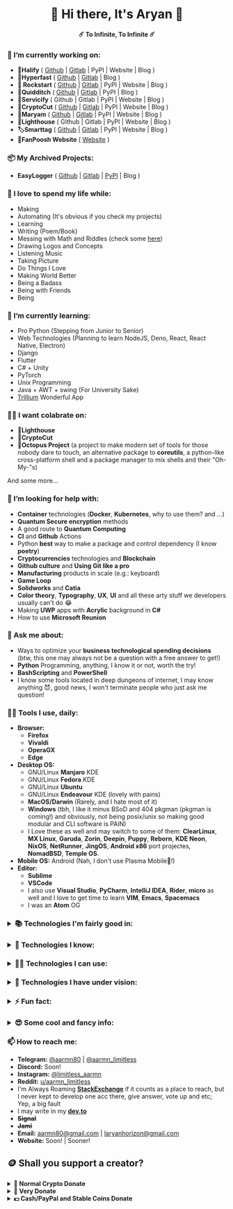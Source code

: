 <h1 align="center">👋 Hi there, It's Aryan 👋</h1> 
<h4 align="center">☄️ To Infinite, To Infinite ☄️</h4> 
<!-- <h4 align="center">Click Here To Check My Website</h4> -->

### 🔭 I’m currently working on:

 - **🌈Halify** ( [Github](https://github.com/aarmn/halify) | [Gitlab](https://gitlab.com/aarmn/halify) | PyPI | Website | Blog )
 - <a name="hyperfast"> **🚀Hyperfast** ( [Github](https://github.com/aarmn/HyperFast) | [Gitlab](https://gitlab.com/aarmn/Hyper-Fast) | Blog ) </a>
 - <a name="rockstart"> **🤘 Rockstart** ( [Github](https://github.com/aarmn/RockStart) | [Gitlab](https://gitlab.com/aarmn/RockStart) | PyPI | Website | Blog ) </a>
 - **🧹Quidditch** ( [Github](https://github.com/aarmn/quidditch) | [Gitlab](https://gitlab.com/aarmn/quidditch) | PyPI | Blog )
 - **👾Servicify** ( Github | Gitlab | PyPI | Website | Blog )
 - **🔐CryptoCut** ( [Github](https://github.com/infinite-team/cryptocut) | [Gitlab](https://gitlab.com/infinite-team/cryptocut) | PyPI | Website | Blog )
 - **🧮Maryam** ( [Github](https://github.com/aarmn/maryam) | [Gitlab](https://gitlab.com/aarmn/maryam) | PyPI | Website | Blog )
 - **💌Lighthouse** ( Github | Gitlab | PyPI | Website | Blog )
 - **🏷️Smarttag** ( [Github](https://github.com/aarmn/SmartTag) | [Gitlab](https://gitlab.com/aarmn/SmartTag) | PyPI | Website | Blog )
 - **👕FanPoosh Website** ( [Website](https://fanpoosh.shop) )

### 📦 My Archived Projects:

 - **EasyLogger** ( [Github](https://github.com/aarmn/easylogger) | [Gitlab](https://gitlab.com/aarmn/easylogger) | [PyPI](https://pypi.org/project/easylogger/) | Blog )

### 💓 I love to spend my life while:

 - Making
 - Automating (It's obvious if you check my projects)
 - Learning
 - Writing (Poem/Book)
 - Messing with Math and Riddles (check some [here](https://gitlab.com/aarmn/mymath))
 - Drawing Logos and Concepts
 - Listening Music
 - Taking Picture
 - Do Things I Love
 - Making World Better
 - Being a Badass
 - Being with Friends
 - Being

### 🌱 I’m currently learning:

 - Pro Python (Stepping from Junior to Senior)
 - Web Technologies (Planning to learn NodeJS, Deno, React, React Native, Electron)
 - Django
 - Flutter
 - C# + Unity
 - PyTorch
 - Unix Programming
 - Java + AWT + swing (For University Sake)
 - [Trillium](https://github.com/zadam/trilium) Wonderful App

### 👨‍💻 I want colabrate on:

 - **💌Lighthouse**
 - **🔐CryptoCut**
 - **🐙Octopus Project** (a project to make modern set of tools for those nobody dare to touch, an alternative package to **coreutils**, a python-like cross-platform shell and a package manager to mix shells and their "Oh-My-"s)

And some more...

### 🤔 I’m looking for help with:

 - **Container** technologies (**Docker**, **Kubernetes**, why to use them? and ...)
 - **Quantum Secure encryption** methods
 - A good route to **Quantum Computing**
 - **CI** and **Github** Actions
 - Python **best** way to make a package and control dependency (I know **poetry**)
 - **Cryptocurrencies** technologies and **Blockchain**
 - **Github culture** and **Using Git like a pro**
 - **Manufacturing** products in scale (e.g.: keyboard)
 - **Game Loop**
 - **Solidworks** and **Catia**
 - **Color theory**, **Typography**, **UX**, **UI** and all these arty stuff we developers usually can't do 😂
 - Making **UWP** apps with **Acrylic** background in **C#**
 - How to use **Microsoft Reunion**

### 💬 Ask me about:

 - Ways to optimize your **business technological spending decisions** (btw, this one may always not be a question with a free answer to get!)
 - **Python** Programming, anything, I know it or not, worth the try!
 - **BashScripting** and **PowerShell**
 - I know some tools located in deep dungeons of internet, I may know anything 😈, good news, I won't terminate people who just ask me question!

### 👷‍♂️ Tools I use, daily:

 - **Browser:**
   - **Firefox**
   - **Vivaldi**
   - **OperaGX**
   - **Edge**
 - **Desktop OS:** 
   - GNU/Linux **Manjaro** KDE
   - GNU/Linux **Fedora** KDE
   - GNU/Linux **Ubuntu**
   - GNU/Linux **Endeavour** KDE (lovely with pains)
   - **MacOS/Darwin** (Rarely, and I hate most of it)
   - **Windows** (tbh, I like it minus BSoD and 404 pkgman (pkgman is coming!) and obviously, not being posix/unix so making good modular and CLI software is PAIN)
   - I Love these as well and may switch to some of them: **ClearLinux**, **MX Linux**, **Garuda**, **Zorin**, **Deepin**, **Puppy**, **Reborn**, **KDE Neon**, **NixOS**, **NetRunner**, **JingOS**, **Android x86** port projectes, **NomadBSD**, **Temple OS**.
 - **Mobile OS:** Android (Nah, I don't use Plasma Mobile🤣!)
 - **Editor:** 
   - **Sublime**
   - **VSCode**
   - I also use **Visual Studio**, **PyCharm**, **IntelliJ IDEA**, **Rider**, **micro** as well and I love to get time to learn **VIM**, **Emacs**, **Spacemacs**
   - I was an **Atom** OG

<h3>
<details>	
<summary><b>📚 Technologies I'm fairly good in:</b></summary><br />

<h5>
<tt>



[![Python Badge](https://img.shields.io/badge/Python-323330?style=for-the-badge&logo=Python&logoColor=FFD343)](#)
My main focus is Python, Im pythoning for 5 years, since secondary school, just after I learnt vb and vb.net, it's simplicity, great and vast packages in many fields (including AI, data-science, automation and etc), awesome zen and syncness (usually), portability of code, powerful stdlib, and impowering vibe to go and do things, is what made me love it, yes, it's among one of the slowest widely used programming languages out there, yes it's bdfl is no more there, yes it has no good way to make good games, mobile apps or even good UI (which was a huge pain for me cause I always tried and landed to awful results) and yes new updates sometimes are not as focused and solid and without that bold python identity these days, but I believe even if it won't be a part of future, it will influence it, as perl did, great languages in their time, never die, atleast I dont remember any example!
 
Emotional talks and Python introduction beside, I did many projects with python (maryam, easylooger, cryptocut and ...), meanwhile I'm planning learn faster, and more recent pg-langs, and even planning to gather some knowledge to make one (!), most of my resume is python, I worked with a billion python package, some of them which I remember is listed below: 

<h6>

(I show my percentage of knowledge in them with star, one star means I just used them once or twice, two stars means I used them and dig them and 3 stars mean I developed them, or I used them alot):
 
</h6> 

 - Alot of std-lib (sys, os, subprocess, regex, collection, enum, getpass, sqlite, socket ...)
 - TUI
   - art ★★☆
   - colorful ★★★
   - fire ★★★
   - npyscreen ★☆☆
   - ncurses ★☆☆
 - Game
   - pygame ★☆☆
   - turtle ★☆☆
 - GUI
   - pysciter ★☆☆
   - pyside2 ★★☆
   - pyside6 ★☆☆
   - enaml ★☆☆
   - toga ★★☆
   - tkinter ★★☆
   - notify2 ★★☆
 - GUI Automation
   - pyautogui ★★☆
   - pynput ★☆☆
 - Python Alternative Engines
   - nuitka ★☆☆
   - pypy ★☆☆
 - Scientific and High Speed Computation
   - numpy ★☆☆
   - scipy ★☆☆
 - DataBase
   - mongodb ★☆☆
 - Internet and Sockets
   - ftplib ★☆☆
   - request ★★☆
   - socket and socket.io ★☆☆
   - pytube ★★☆
   - pySmartDL ★☆☆
   - fping ★☆☆
 - Serialization and Interapplication Data Exchange
   - memcahced ★★☆
   - marshal ★★☆
   - pickle ★★☆
   - json ★☆☆
 - Any Other?
   - cryptography ★☆☆
   - appdirs ★★★
   - arrow ★☆☆

 
[![Linux Badge](https://img.shields.io/badge/Linux-323330?style=for-the-badge&logo=Linux&logoColor=61DAFB)](#) [![Windows Badge](https://img.shields.io/badge/Windows-323330?style=for-the-badge&logo=Windows&logoColor=61DAFB)](#) I'm into linux for a long-time, actually for so long that I passed my fanboy age 😂 but I still love it, it's a powerful piece of os-kernel, that defeated microsoft strategy to kill it and now it's a perfume in hands of microsoft, to be sprayed on anything, windows with wsl, azure, and not just that but open-source idea overall, microsoft has one of the biggest open-source github repos, and now even own it, make vscode which is a great and free (as in freedom and price - mostly) and it's quite fascinating for a company which made fud about these all before, I use both windows and linux, I love KDE desktop and Im doing my stuff to contribute to it, I love what windows is becoming as well, it's way more developer friendly, has a great linux implemention and with being copycat added some great features of linux (multiple virtual desktops, workspaces of kde, clipboard, ...), it's faster and less laggy than before, it don't blast you with BSoD but still can die with a simple ransomware, still it's not unix and posix while you can use them in it, still need a bunch of restart in updates and setting changes, still short uptime is considered a better thing here, but I think linux should learn some stuff from microsoft as well, for example giving GUI for settings, better env var managing, graphics is not a blame on linux, more on nvidia but Xorg and Xserver refactor is a blame on linux desktop community, and for sure some stuff both are awful in, for example containing a good unified store for apps
 
Ok this part rant is done as well, now what I know, I have knowledge level of LPIC1 (while I never went because of some financial issues) and some more in some fields, I want to go and give that exam and get those papers to stablize my process btw, I'm currently learning about daemon and servies in both operation systems, and Im learning powershell and bashscript and have one project in both of them, I have some projects to enhance Windows experience, [rockstart](#rockstart) and [hyperfast](#hyperfast), click on them to visit them, also for bash I have a bunch of personal aliases and funcs that come to use ([aa-script](https://github.com/aarmn/aa-script)), I love having a perfect setup and it drives me to learn more about these two OS, I have some experince with windows registers and dlls, .net and xaml, and I follow microsoft reunion project and it's windows features, new features, I wish to see kvm one day, there, and I actually wish one day microsoft make a gnu/linux version of windows with exe support, that day would be really happy for me, also that day pigs will fly into sky. I really don't know how to express what I know in these, maybe because I don't know anything, for example I have barely any idea about windows certificates and linux kernel compile. OK how to fix this, hmmm, btw I use arch!!!
 

</tt>
</h5>
</details>
</h3>

<h3>
<details>	
<summary><b>📃 Technologies I know:</b></summary><br />

[![C++ Badge](https://img.shields.io/badge/-c++-323330?style=for-the-badge&labelColor=white&logo=c%2B%2B&logoColor=00599C)](#) 
[![Java Badge](https://img.shields.io/badge/-Java-323330?style=for-the-badge&labelColor=F89820&logo=java&logoColor=007396)](#) 
[![Powershell Badge](https://img.shields.io/badge/PowerShell-322D31?style=for-the-badge&logo=PowerShell&logoColor=5391FE)](#) 
[![QT Badge](https://img.shields.io/badge/Qt-322D31?style=for-the-badge&logo=qt&logoColor=41CD52)](#) I used in Qt Technology in many ways, PySide2, PySide6, PyQt, Enaml, PySimpleGUI,
[![Swing Badge](https://img.shields.io/badge/-Swing-323330?style=for-the-badge&labelColor=black&logo=Swing&logoColor=007396)](#) 
</details>
</h3>

<h3>
<details>	
<summary><b>👨‍💻 Technologies I can use:</b></summary><br />

Programming Languages:<br /><br />
[![Kotlin Badge](https://img.shields.io/badge/kotlin-766DB2?style=for-the-badge&logo=kotlin&logoColor=F6891F)](#)
[![.NET Badge](https://img.shields.io/badge/.NET-5C2D91?style=for-the-badge&logo=.net&logoColor=white)](#)
[![C# Badge](https://img.shields.io/badge/c%23-323330?style=for-the-badge&logo=c-sharp&logoColor=239120)](#)
[![C Badge](https://img.shields.io/badge/-c-323330?style=for-the-badge&labelColor=white&logo=c&logoColor=A8B9CC)](#)
[![ShellScript Badge](https://img.shields.io/badge/Shell_Script-323330?style=for-the-badge&logo=gnu-bash&logoColor=white)](#)
<br /><br />
Web Front:<br /><br />
[![HTML Badge](https://img.shields.io/badge/html5-323330?style=for-the-badge&logo=HTML5&logoColor=F06529)](#)
[![CSS Badge](https://img.shields.io/badge/css3-323330?style=for-the-badge&logo=CSS3&logoColor=2965F1)](#)
<br /><br />
JS Stack:<br /><br />
[![Javascript Badge](https://img.shields.io/badge/JavaScript-323330?style=for-the-badge&logo=javascript&logoColor=F7DF1E)](#)
[![TypeScript](https://img.shields.io/badge/typescript-323330?style=for-the-badge&logo=typescript&logoColor=007ACC)](#)
[![JSON Badge](https://img.shields.io/badge/JSON-323330?style=for-the-badge&logo=JSON&logoColor=61DAFB)](#) 
[![npm Badge](https://img.shields.io/badge/npm-323330?style=for-the-badge&logo=npm&logoColor=61DAFB)](#) 
<br /><br />
DevOps/Automation:<br /><br />
[![Git Badge](https://img.shields.io/badge/Git-323330?style=for-the-badge&logo=Git&logoColor=F1502F)](#) 
[![GitHub Badge](https://img.shields.io/badge/GitHub-323330?style=for-the-badge&logo=GitHub&logoColor=white)](#)
[![GitLab Badge](https://img.shields.io/badge/gitlab-323330?style=for-the-badge&logo=gitlab&logoColor=white)](#)
[![Selenium Badge](https://img.shields.io/badge/Selenium-322D31?style=for-the-badge&logo=Selenium&logoColor=43B02A)](#)
<br /><br />
DataBase:<br /><br />
[![Sqlite Badge](https://img.shields.io/badge/sqlite-07405E?style=for-the-badge&logo=sqlite&logoColor=white)](#) 
<br /><br />
MATH/DS/AI/ML/NN/NLP/CV:<br /><br />
[![NumPy Badge](https://img.shields.io/badge/numpy-013243?style=for-the-badge&logo=numpy&logoColor=white)](#)
[![Pandas Badge](https://img.shields.io/badge/Pandas-150458?style=for-the-badge&logo=pandas&logoColor=white)](#)
[![PyTorch Badge](https://img.shields.io/badge/PyTorch-323330?style=for-the-badge&logo=PyTorch&logoColor=EE4C2C)](#)
[![TensorFlow Badge](https://img.shields.io/badge/TensorFlow-323330?style=for-the-badge&logo=TensorFlow&logoColor=FF6F00)](#)
[![Jupyter Badge](https://img.shields.io/badge/Jupyter-323330?style=for-the-badge&logo=Jupyter&logoColor=F37626)](#)
[![OpenCV Badge](https://img.shields.io/badge/OpenCV-323330?style=for-the-badge&logo=OpenCV&logoColor=4FC08D)](#)
<br /><br />
Networking/Protocols:<br /><br />
[![Socket.io Badge](https://img.shields.io/badge/Socket.io-black?style=for-the-badge&logo=Socket.io&logoColor=white)](#)
[![Tor Badge](https://img.shields.io/badge/tor-323330?style=for-the-badge&logo=tor-project&logoColor=7E4798)](#)<br /><br />
Electronic/Robotic:<br /><br />
[![Arduino Badge](https://img.shields.io/badge/Arduino-323330?style=for-the-badge&logo=Arduino&logoColor=4FCCF3)](#)
[![Raspberry-Pi Badge](https://img.shields.io/badge/RaspberryPi-323330?style=for-the-badge&logo=Raspberry-Pi&logoColor=C51A4A)](#)
[![ESP8266-Boards Badge](https://img.shields.io/badge/ESP8266-Boards-323330?style=for-the-badge&logo=ESP8266-Boards&logoColor=4FC08D)](#)
<br /><br />
Design:<br /><br />
[![Illustrator Badge](https://img.shields.io/badge/Illustrator-323330?style=for-the-badge&logo=adobeillustrator&logoColor=FF9A00)](#)
[![Photoshop Badge](https://img.shields.io/badge/Photoshop-323330?style=for-the-badge&logo=adobephotoshop&logoColor=31A8FF)](#)
[![XD Badge](https://img.shields.io/badge/XD-323330?style=for-the-badge&logo=adobexd&logoColor=FF26BE)](#)
<br /><br />
Office Family(Writing/Presenting):<br /><br />
[![Markdown Badge](https://img.shields.io/badge/markdown-000000?style=for-the-badge&logo=markdown&logoColor=white)](#)
[![Prezi Badge](https://img.shields.io/badge/Prezi-000000?style=for-the-badge&logo=Prezi&logoColor=white)](#)
[![Notion Badge](https://img.shields.io/badge/Notion-000000?style=for-the-badge&logo=notion&logoColor=white)](#)
[![Microsoft Visio Badge](https://img.shields.io/badge/Visio-323330?style=for-the-badge&logo=microsoft-visio&logoColor=3955A3)](#)
[![Microsoft Excel Badge](https://img.shields.io/badge/Excel-323330?style=for-the-badge&logo=microsoft-excel&logoColor=217346)](#)
[![Microsoft PowerPoint Badge](https://img.shields.io/badge/PowerPoint-323330?style=for-the-badge&logo=microsoft-powerpoint&logoColor=B7472A)](#)
[![Microsoft Word Badge](https://img.shields.io/badge/Word-323330?style=for-the-badge&logo=microsoft-word&logoColor=2B579A)](#)
</details>
</h3>

<h3>
<details>	
<summary><b>👀 Technologies I have under vision:</b></summary><br />

Programming Languages:<br /><br />
[![Rust Badge](https://img.shields.io/badge/rust-000000?style=for-the-badge&logo=rust&logoColor=white)](#)
[![Swift Badge](https://img.shields.io/badge/swift-323330?style=for-the-badge&logo=swift&logoColor=FA7343)](#)
[![R Badge](https://img.shields.io/badge/r-323330?style=for-the-badge&logo=r&logoColor=276DC3)](#)
[![Flutter Badge](https://img.shields.io/badge/Flutter-323330?style=for-the-badge&logo=Flutter&logoColor=54C5F8)](#) 
<br /><br />
JS Stack:<br /><br /> 
[![Deno Badge](https://img.shields.io/badge/Deno-111111?style=for-the-badge&logo=deno&logoColor=FFFFFF)](#)
[![Nodejs Badge](https://img.shields.io/badge/Node.js-323330?style=for-the-badge&logo=node.js&logoColor=43853D)](#)
[![Electron Badge](https://img.shields.io/badge/Electron-2B2E3A?style=for-the-badge&logo=electron&logoColor=9FEAF9)](#)
[![React Badge](https://img.shields.io/badge/React-20232a?style=for-the-badge&logo=react&logoColor=61DAFB)](#)
[![React Native Badge](https://img.shields.io/badge/React_Native-20232a?style=for-the-badge&logo=react&logoColor=61DAFB)](#)
<br /><br />
Web Back:<br /><br /> 
[![Flask Badge](https://img.shields.io/badge/flask-000000?style=for-the-badge&logo=flask&logoColor=white)](#)
[![Django Badge](https://img.shields.io/badge/Django-092E20?style=for-the-badge&logo=django&logoColor=white)](#)
<br /><br />
DevOps:<br /><br />
[![CircleCI Badge](https://img.shields.io/badge/CIRCLE_CI-black?style=for-the-badge&logo=circleci&logoColor=white)](#)
[![TravisCI Badge](https://img.shields.io/badge/Travis_ci-323330?style=for-the-badge&logo=travis&logoColor=2B2F33)](#)
[![Gitlab CI Badge](https://img.shields.io/badge/GitLab_CI-323330?style=for-the-badge&logo=gitlab&logoColor=181717)](#)
[![GitHub Actions Badge](https://img.shields.io/badge/Github_Actions-323330?style=for-the-badge&logo=githubactions&logoColor=2671E5)](#)
[![Docker Badge](https://img.shields.io/badge/Docker-323330?style=for-the-badge&logo=docker&logoColor=0db7ed)](#)
[![Kubernetes Badge](https://img.shields.io/badge/Kubernetes-323330?style=for-the-badge&logo=kubernetes&logoColor=326ce5)](#)
<br /><br />
DataBase:<br /><br /> 
[![MongoDB Badge](https://img.shields.io/badge/MongoDB-323330?style=for-the-badge&logo=MongoDB&logoColor=4DB33D)](#)
<br /><br />
3D and Game:<br /><br /> 
[![Unity Badge](https://img.shields.io/badge/Unity-000000?style=for-the-badge&logo=Unity&logoColor=white)](#)
[![Blender Badge](https://img.shields.io/badge/Blender-323330?style=for-the-badge&logo=Blender&logoColor=EA7600)](#)
[![OpenGL Badge](https://img.shields.io/badge/OpenGL-323330?style=for-the-badge&logo=opengl)](#)
<br /><br />
UI/UX Design:<br /><br /> 
[![Figma Badge](https://img.shields.io/badge/figma-323330?style=for-the-badge&logo=figma&logoColor=F24E1E)](#)
<br /><br /> 
Cloud/SaaS/PaaS:<br /><br /> 
[![AWS Badge](https://img.shields.io/badge/AWS-323330?style=for-the-badge&logo=amazon-aws&logoColor=FF9900)](#)
[![Google Cloud Badge](https://img.shields.io/badge/GoogleCloud-322D31?style=for-the-badge&logo=google-cloud&logoColor=4285F4)](#)
<br /><br /> 
Test/Make:<br /><br /> 
[![CMake Badge](https://img.shields.io/badge/CMake-323330?style=for-the-badge&logo=cmake&logoColor=00FF00)](#)
</details>
</h3>

<h3>
<details>
<summary>⚡ Fun fact:</summary><br />
<h5>
<ul>
 <li>I couldn't write a single sentence here without default <i>Github Suggestions</i>, commented in ✨<i>Special Repository</i>✨ <tt>README.md</tt> file!</li>
 <li>I don't have my official resume and blog posts here yet, why? cause I don't have any of them!</li>
 <li>Ok, OK, fine a real joke! (Refresh, for more!)</li>
</ul>
</h5>
<br />
<div align="center">
 
 
![Jokes Card](https://readme-jokes.vercel.app/api)
 
 
</samp></summary><p align ="centre"></p>
</div>
</details>
</h3>


<h3>
<details>
<summary>😎 Some cool and fancy info:</summary><br />
<h5 align="center">
<p align="center">
  <img width="100" src="https://user-images.githubusercontent.com/6661165/91657958-61b4fd00-eb00-11ea-9def-dc7ef5367e34.png" />  
  <h2 align="center">My Github Trophies</h2>
</p>

<a href="https://github.com/aarmn"><img src="https://github-profile-trophy.vercel.app/?username=aarmn&theme=dracula&margin-w=100&margin-h=40" alt="Github Trophy"></a> 

<hr>

<p align="center">
 <h2 align="center">My Github Stats and Streaks</h2>

|My github statistics|My languages|Streaks|
|-|-|-|
|[![Peace's github stats](https://github-readme-stats.vercel.app/api?username=aarmn&show_icons=true&theme=dracula)](https://github.com/aarmn)|[![Top Langs](https://github-readme-stats.vercel.app/api/top-langs/?username=aarmn&show_icons=true&theme=dracula&layout=compact)](https://github.com/aarmn)|![aarmn](https://github-readme-streak-stats.herokuapp.com?user=aarmn&theme=dracula&hide_border=true)
<hr>

</h5>
</div>
</details>
</h3>


### 📫 How to reach me:

 - **Telegram:** [@aarmn80](https://t.me/aarmn80) | [@aarmn_limitless](https://t.me/aarmn_limitless)
 - **Discord:** Soon! 
 - **Instagram:** [@limitless_aarmn](https://www.instagram.com/limitless_aarmn/)
 - **Reddit:** [u/aarmn_limitless](https://www.reddit.com/user/aarmn_limitless)
 - I'm Always Roaming [**StackExchange**](https://stackexchange.com/users/11582321/aarmn) if it counts as a place to reach, but I never kept to develop one acc there, give answer, vote up and etc; Yep, a big fault
 - I may write in my [**dev.to**](https://dev.to/aarmn)
 - <s><b>Signal</b></s>
 - <s><b>Jami</b></s>
 - **Email:** [aarmn80@gmail.com](mailto://aarmn80@gmail.com) | [laryanhorizon@gmail.com](mailto://laryanhorizon@gmail.com)
 - **Website:** Soon! | Sooner!

## 🪙 Shall you support a creator?

<details>
  <summary><strong>🔐 Normal Crypto Donate</strong></summary>
  <table align="center">
    <tr>
      <th align="center"><b>Ethereum</b></th>
      <th align="center"><b>Bitcoin</b></th>
      <th align="center"><b>Litecoin</b></th>
      <th align="center"><b>ChainLink</b></th>
      <th align="center"><b>Stellar</b></th>
    </tr>
    <tr>
      <td align="center">0xef9e0697af2b4 <br />b9b85eda19159ce <br />98150cb05ff7</td>
      <td align="center">36eSEBaZCRRnSLC <br />RWz2M5anu9LbBUf <br />13CE</td>
      <td align="center">LNfT4ZJ9BBxAzzb <br />oP7aoz6iY2SMxRJ <br />wa5k</td>
      <td align="center">0xef9e0697af2b4 <br />b9b85eda19159ce <br />98150cb05ff7</td>
      <td align="center">GAN5X2FUP2PCQIT <br />FAZE2CB5PBTGVZK <br />VJLUDVTRRRV7PTZ <br />YQWYD4CRP65</td>
    </tr>
    <tr>
      <td align="center"><img src="https://raw.githubusercontent.com/aarmn/aarmn/main/res/crypto/eth.png" alt="eth logo" width = 100 height = 100></td>
      <td align="center"><img src="https://raw.githubusercontent.com/aarmn/aarmn/main/res/crypto/btc.png" alt="btc logo" width = 100 height = 100></td>
      <td align="center"><img src="https://raw.githubusercontent.com/aarmn/aarmn/main/res/crypto/ltc.png" alt="ltc logo" width = 100 height = 100></td>
      <td align="center"><img src="https://raw.githubusercontent.com/aarmn/aarmn/main/res/crypto/link.png" alt="link logo" width = 100 height = 100></td>
      <td align="center"><img src="https://raw.githubusercontent.com/aarmn/aarmn/main/res/crypto/xlm.png" alt="xlm logo" width = 100 height = 100></td>
    </tr>
    <tr>
      <td align="center"><img src="https://raw.githubusercontent.com/aarmn/aarmn/main/res/cryptoqr/ethqr.png" alt="eth qrcode" width = 100 height = 100></td>
      <td align="center"><img src="https://raw.githubusercontent.com/aarmn/aarmn/main/res/cryptoqr/btcqr.png" alt="btc qrcode" width = 100 height = 100></td>
      <td align="center"><img src="https://raw.githubusercontent.com/aarmn/aarmn/main/res/cryptoqr/ltcqr.png" alt="ltc qrcode" width = 100 height = 100></td>
      <td align="center"><img src="https://raw.githubusercontent.com/aarmn/aarmn/main/res/cryptoqr/linkqr.png" alt="link qrcode" width = 100 height = 100></td>
      <td align="center"><img src="https://raw.githubusercontent.com/aarmn/aarmn/main/res/cryptoqr/xlmqr.png" alt="xlm qrcode" width = 100 height = 100></td>
    </tr>
  </table>
</details>

<details>
  <summary><strong>🌈 Very Donate</strong></summary>
  <table align="center">
    <tr>
      <th align="center"><b>Dogecoin</b></td>
      <th align="center"><b>Shiba Inu</b></td>
      <th align="center"><b>BAT (Basic <br /> Attention Token)</b></td>
    </tr>
    <tr>
      <td align="center">DMozafjZgjdbu7P <br />7dahNYyM9kAcgwY <br />iNu9</td>
      <td align="center">0x2c06790728090 <br />ad01adf87b52228 <br />739652310203</td>
      <td align="center">0xef9e0697af2b4 <br />b9b85eda19159ce <br />98150cb05ff7</td>
    </tr>
    <tr>
      <td align="center"><img src="https://raw.githubusercontent.com/aarmn/aarmn/main/res/crypto/doge.webp" alt="doge logo" width = 100 height = 100></td> 
      <td align="center"><img src="https://raw.githubusercontent.com/aarmn/aarmn/main/res/crypto/shib.png" alt="shib logo" width = 100 height = 100></td>
      <td align="center"><img src="https://raw.githubusercontent.com/aarmn/aarmn/main/res/crypto/bat.webp" alt="bat logo" width = 100 height = 100></td>
    </tr>
    <tr>
      <td align="center"><img src="https://raw.githubusercontent.com/aarmn/aarmn/main/res/cryptoqr/dogeqr.png" alt="doge qrcode" width = 100 height = 100></td>
      <td align="center"><img src="https://raw.githubusercontent.com/aarmn/aarmn/main/res/cryptoqr/batqr.png" alt="bat qrcode" width = 100 height = 100></td>
      <td align="center"><img src="https://raw.githubusercontent.com/aarmn/aarmn/main/res/cryptoqr/shibqr.png" alt="shib qrcode" width = 100 height = 100></td>
    </tr>
  </table>
</details>

<details>
  <summary><strong>💵 Cash/PayPal and Stable Coins Donate</strong></summary>
  <table align="center">
    <tr>
      <th align="center"><b>USDT</b></td>
      <th align="center"><b>USDC</b></td>
    </tr>
    <tr>
      <td align="center">3DE5SWYeg7dvq6P <br />mnXVybTYhfq2hiE <br />xpMV</td>
      <td align="center">0xef9e0697af2b4 <br />b9b85eda19159ce <br />98150cb05ff7</td>
    </tr>
    <tr>
      <td align="center"><img src="https://raw.githubusercontent.com/aarmn/aarmn/main/res/crypto/usdt.png" alt="usdt logo" width = 100 height = 100></td>
      <td align="center"><img src="https://raw.githubusercontent.com/aarmn/aarmn/main/res/crypto/usdc.png" alt="usdc logo" width = 100 height = 100></td>
    </tr>
    <tr>
      <td align="center"><img src="https://raw.githubusercontent.com/aarmn/aarmn/main/res/cryptoqr/usdtqr.png" alt="usdt qrcode" width = 100 height = 100></td>
      <td align="center"><img src="https://raw.githubusercontent.com/aarmn/aarmn/main/res/cryptoqr/usdcqr.png" alt="usdc qrcode" width = 100 height = 100></td>
    </tr>
  </table>
</details>
